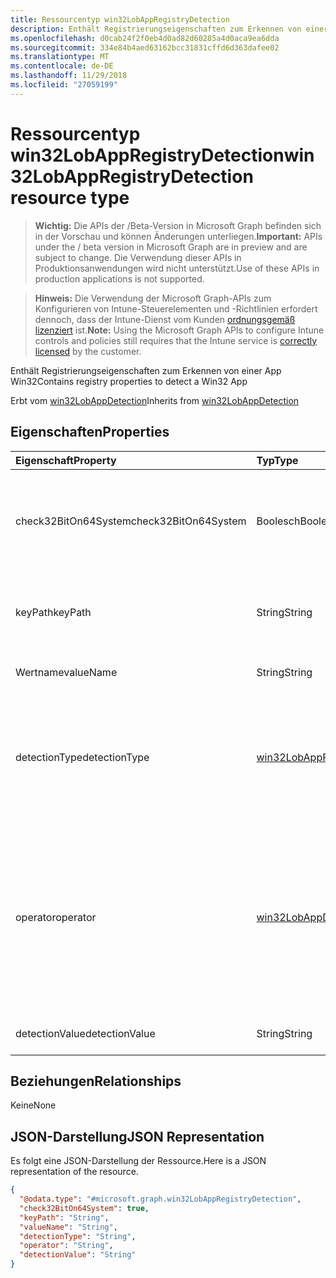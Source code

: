 ```yaml
---
title: Ressourcentyp win32LobAppRegistryDetection
description: Enthält Registrierungseigenschaften zum Erkennen von einer App Win32
ms.openlocfilehash: d0cab24f2f0eb4d0ad82d60285a4d0aca9ea6dda
ms.sourcegitcommit: 334e84b4aed63162bcc31831cffd6d363dafee02
ms.translationtype: MT
ms.contentlocale: de-DE
ms.lasthandoff: 11/29/2018
ms.locfileid: "27059199"
---
```

# <a name="win32lobappregistrydetection-resource-type"></a><span data-ttu-id="641a7-103">Ressourcentyp win32LobAppRegistryDetection</span><span class="sxs-lookup"><span data-stu-id="641a7-103">win32LobAppRegistryDetection resource type</span></span>

> <span data-ttu-id="641a7-104">**Wichtig:** Die APIs der /Beta-Version in Microsoft Graph befinden sich in der Vorschau und können Änderungen unterliegen.</span><span class="sxs-lookup"><span data-stu-id="641a7-104">**Important:** APIs under the / beta version in Microsoft Graph are in preview and are subject to change.</span></span> <span data-ttu-id="641a7-105">Die Verwendung dieser APIs in Produktionsanwendungen wird nicht unterstützt.</span><span class="sxs-lookup"><span data-stu-id="641a7-105">Use of these APIs in production applications is not supported.</span></span>

> <span data-ttu-id="641a7-106">**Hinweis:** Die Verwendung der Microsoft Graph-APIs zum Konfigurieren von Intune-Steuerelementen und -Richtlinien erfordert dennoch, dass der Intune-Dienst vom Kunden [ordnungsgemäß lizenziert](https://go.microsoft.com/fwlink/?linkid=839381) ist.</span><span class="sxs-lookup"><span data-stu-id="641a7-106">**Note:** Using the Microsoft Graph APIs to configure Intune controls and policies still requires that the Intune service is [correctly licensed](https://go.microsoft.com/fwlink/?linkid=839381) by the customer.</span></span>

<span data-ttu-id="641a7-107">Enthält Registrierungseigenschaften zum Erkennen von einer App Win32</span><span class="sxs-lookup"><span data-stu-id="641a7-107">Contains registry properties to detect a Win32 App</span></span>

<span data-ttu-id="641a7-108">Erbt vom [win32LobAppDetection](../resources/intune-apps-win32lobappdetection.md)</span><span class="sxs-lookup"><span data-stu-id="641a7-108">Inherits from [win32LobAppDetection](../resources/intune-apps-win32lobappdetection.md)</span></span>

## <a name="properties"></a><span data-ttu-id="641a7-109">Eigenschaften</span><span class="sxs-lookup"><span data-stu-id="641a7-109">Properties</span></span>
|<span data-ttu-id="641a7-110">Eigenschaft</span><span class="sxs-lookup"><span data-stu-id="641a7-110">Property</span></span>|<span data-ttu-id="641a7-111">Typ</span><span class="sxs-lookup"><span data-stu-id="641a7-111">Type</span></span>|<span data-ttu-id="641a7-112">Beschreibung</span><span class="sxs-lookup"><span data-stu-id="641a7-112">Description</span></span>|
|:---|:---|:---|
|<span data-ttu-id="641a7-113">check32BitOn64System</span><span class="sxs-lookup"><span data-stu-id="641a7-113">check32BitOn64System</span></span>|<span data-ttu-id="641a7-114">Boolesch</span><span class="sxs-lookup"><span data-stu-id="641a7-114">Boolean</span></span>|<span data-ttu-id="641a7-115">Ein Wert, der angibt, ob in diesem Registrierungspfad ist für die Überprüfung auf 32-Bit-app auf 64-Bit-system</span><span class="sxs-lookup"><span data-stu-id="641a7-115">A value indicating whether this registry path is for checking 32-bit app on 64-bit system</span></span>|
|<span data-ttu-id="641a7-116">keyPath</span><span class="sxs-lookup"><span data-stu-id="641a7-116">keyPath</span></span>|<span data-ttu-id="641a7-117">String</span><span class="sxs-lookup"><span data-stu-id="641a7-117">String</span></span>|<span data-ttu-id="641a7-118">Registrierungsschlüsselpfad zum Erkennen von Win32 Line of Business (LoB)-app</span><span class="sxs-lookup"><span data-stu-id="641a7-118">The registry key path to detect Win32 Line of Business (LoB) app</span></span>|
|<span data-ttu-id="641a7-119">Wertname</span><span class="sxs-lookup"><span data-stu-id="641a7-119">valueName</span></span>|<span data-ttu-id="641a7-120">String</span><span class="sxs-lookup"><span data-stu-id="641a7-120">String</span></span>|<span data-ttu-id="641a7-121">Der Name des Registrierungsschlüssels</span><span class="sxs-lookup"><span data-stu-id="641a7-121">The registry value name</span></span>|
|<span data-ttu-id="641a7-122">detectionType</span><span class="sxs-lookup"><span data-stu-id="641a7-122">detectionType</span></span>|[<span data-ttu-id="641a7-123">win32LobAppRegistryDetectionType</span><span class="sxs-lookup"><span data-stu-id="641a7-123">win32LobAppRegistryDetectionType</span></span>](../resources/intune-apps-win32lobappregistrydetectiontype.md)|<span data-ttu-id="641a7-124">Der Erkennung Datentyp.</span><span class="sxs-lookup"><span data-stu-id="641a7-124">The registry data detection type.</span></span> <span data-ttu-id="641a7-125">Mögliche Werte sind: `notConfigured`, `exists`, `doesNotExist`, `string`, `integer` und `version`.</span><span class="sxs-lookup"><span data-stu-id="641a7-125">Possible values are: `notConfigured`, `exists`, `doesNotExist`, `string`, `integer`, `version`.</span></span>|
|<span data-ttu-id="641a7-126">operator</span><span class="sxs-lookup"><span data-stu-id="641a7-126">operator</span></span>|[<span data-ttu-id="641a7-127">win32LobAppDetectionOperator</span><span class="sxs-lookup"><span data-stu-id="641a7-127">win32LobAppDetectionOperator</span></span>](../resources/intune-apps-win32lobappdetectionoperator.md)|<span data-ttu-id="641a7-128">Der Operator für die Registrierung Daten Erkennung.</span><span class="sxs-lookup"><span data-stu-id="641a7-128">The operator for registry data detection.</span></span> <span data-ttu-id="641a7-129">Mögliche Werte sind: `notConfigured`, `equal`, `notEqual`, `greaterThan`, `greaterThanOrEqual`, `lessThan` und `lessThanOrEqual`.</span><span class="sxs-lookup"><span data-stu-id="641a7-129">Possible values are: `notConfigured`, `equal`, `notEqual`, `greaterThan`, `greaterThanOrEqual`, `lessThan`, `lessThanOrEqual`.</span></span>|
|<span data-ttu-id="641a7-130">detectionValue</span><span class="sxs-lookup"><span data-stu-id="641a7-130">detectionValue</span></span>|<span data-ttu-id="641a7-131">String</span><span class="sxs-lookup"><span data-stu-id="641a7-131">String</span></span>|<span data-ttu-id="641a7-132">Den Registrierungswert Erkennung</span><span class="sxs-lookup"><span data-stu-id="641a7-132">The registry detection value</span></span>|

## <a name="relationships"></a><span data-ttu-id="641a7-133">Beziehungen</span><span class="sxs-lookup"><span data-stu-id="641a7-133">Relationships</span></span>
<span data-ttu-id="641a7-134">Keine</span><span class="sxs-lookup"><span data-stu-id="641a7-134">None</span></span>
## <a name="json-representation"></a><span data-ttu-id="641a7-135">JSON-Darstellung</span><span class="sxs-lookup"><span data-stu-id="641a7-135">JSON Representation</span></span>
<span data-ttu-id="641a7-136">Es folgt eine JSON-Darstellung der Ressource.</span><span class="sxs-lookup"><span data-stu-id="641a7-136">Here is a JSON representation of the resource.</span></span>
<!-- {
  "blockType": "resource",
  "@odata.type": "microsoft.graph.win32LobAppRegistryDetection"
}
-->
``` json
{
  "@odata.type": "#microsoft.graph.win32LobAppRegistryDetection",
  "check32BitOn64System": true,
  "keyPath": "String",
  "valueName": "String",
  "detectionType": "String",
  "operator": "String",
  "detectionValue": "String"
}
```





